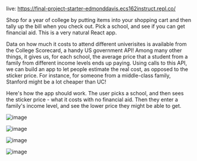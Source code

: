 live: https://final-project-starter-edmonddavis.ecs162instruct.repl.co/

Shop for a year of college by putting items into your shopping cart and then tally up the bill when you check out. Pick a school, and see if you can get financial aid. This is a very natural React app.

Data on how much it costs to attend different univerisites is available from the College Scorecard, a handy US government API! Among many other things, it gives us, for each school, the average price that a student from a family from different income levels ends up paying. Using calls to this API, we can build an app to let people estimate the real cost, as opposed to the sticker price. For instance, for someone from a middle-class family, Stanford might be a lot cheaper than UC!

Here's how the app should work. The user picks a school, and then sees the sticker price - what it costs with no financial aid. Then they enter a family's income level, and see the lower price they might be able to get.

![image](https://user-images.githubusercontent.com/49800956/165645724-bc8d2a30-c150-4ca5-b655-06f8e5678649.png)

![image](https://user-images.githubusercontent.com/49800956/165645750-73273e05-bdb0-4017-962e-41005e31940a.png)

![image](https://user-images.githubusercontent.com/49800956/165645773-fcc07e4d-7243-4c5b-bb25-b2a971c780aa.png)

![image](https://user-images.githubusercontent.com/49800956/165645786-9b53b90e-20d3-438e-8d64-e3eebde16eb7.png)
